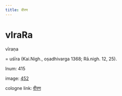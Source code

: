 ```yaml
---
title: वीरण
---
```


# vIraRa

vīraṇa  <div n="P" />= uśīra (Kai.Nigh., oṣadhivarga 1368; Rā.nigh. 12, 25).

lnum: 415

image: [452](https://www.sanskrit-lexicon.uni-koeln.de/scans/csl-apidev/servepdf.php?dict=snp&page=452)

cologne link: [वीरण](https://sanskrit-lexicon.uni-koeln.de/scans/csl-apidev/getword.php?dict=snp&key=वीरण)

